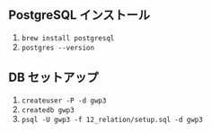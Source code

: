 ## PostgreSQL インストール
1. `brew install postgresql`
2. `postgres --version`

## DB セットアップ
1. `createuser -P -d gwp3`
2. `createdb gwp3`
3. `psql -U gwp3 -f 12_relation/setup.sql -d gwp3`
